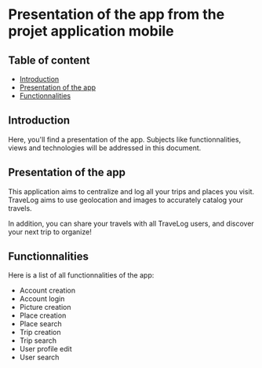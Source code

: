 # Presentation of the app from  the projet application mobile

## Table of content

- [Introduction](#introduction)
- [Presentation of the app](#presentation-of-the-app)
- [Functionnalities](#functionnalities)

## Introduction

Here, you'll find a presentation of the app. Subjects like functionnalities, views and technologies will be addressed in this document.

## Presentation of the app

This application aims to centralize and log all your trips and places you visit. TraveLog aims to use geolocation and images to accurately catalog your travels.

In addition, you can share your travels with all TraveLog users, and discover your next trip to organize!

## Functionnalities

Here is a list of all functionnalities of the app:

- Account creation
- Account login
- Picture creation
- Place creation
- Place search
- Trip creation
- Trip search
- User profile edit
- User search